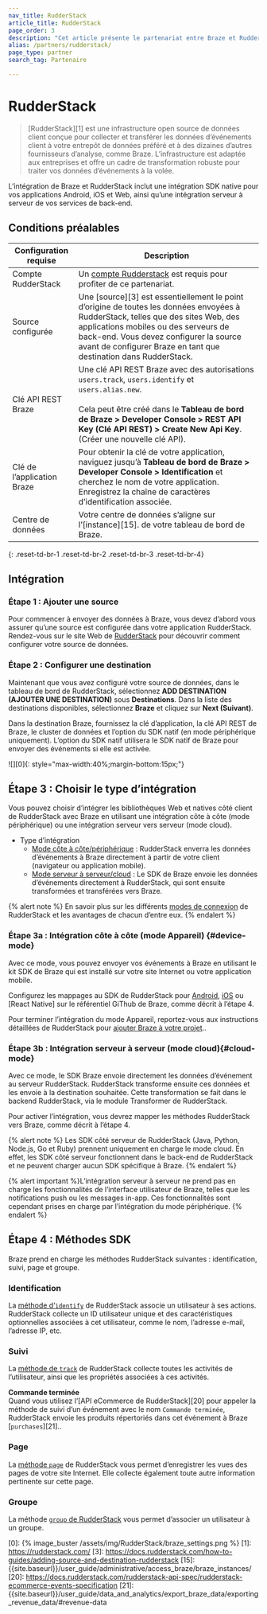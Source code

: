 ```yaml
---
nav_title: RudderStack
article_title: RudderStack
page_order: 3
description: "Cet article présente le partenariat entre Braze et RudderStack, une infrastructure open source de données client qui offre une intégration transparente de Braze pour vos applications Android, iOS et Web. Avec RudderStack, vous pouvez maintenant envoyer les données d’événements client de votre application directement à Braze pour effectuer des analyses contextuelles."
alias: /partners/rudderstack/
page_type: partner
search_tag: Partenaire

---
```


# RudderStack

> [RudderStack][1] est une infrastructure open source de données client conçue pour collecter et transférer les données d’événements client à votre entrepôt de données préféré et à des dizaines d’autres fournisseurs d’analyse, comme Braze. L’infrastructure est adaptée aux entreprises et offre un cadre de transformation robuste pour traiter vos données d’événements à la volée.

L’intégration de Braze et RudderStack inclut une intégration SDK native pour vos applications Android, iOS et Web, ainsi qu’une intégration serveur à serveur de vos services de back-end.

## Conditions préalables

| Configuration requise | Description |
| --- | --- |
| Compte RudderStack | Un [compte Rudderstack](https://app.rudderstack.com/) est requis pour profiter de ce partenariat. |
| Source configurée | Une [source][3] est essentiellement le point d’origine de toutes les données envoyées à RudderStack, telles que des sites Web, des applications mobiles ou des serveurs de back-end. Vous devez configurer la source avant de configurer Braze en tant que destination dans RudderStack. |
| Clé API REST Braze | Une clé API REST Braze avec des autorisations `users.track`, `users.identify` et `users.alias.new`.<br><br>Cela peut être créé dans le **Tableau de bord de Braze > Developer Console > REST API Key (Clé API REST) > Create New Api Key**.  (Créer une nouvelle clé API).|
| Clé de l’application Braze | Pour obtenir la clé de votre application, naviguez jusqu’à **Tableau de bord de Braze > Developer Console > Identification** et cherchez le nom de votre application. Enregistrez la chaîne de caractères d’identification associée.
| Centre de données | Votre centre de données s’aligne sur l’[instance][15].   de votre tableau de bord de Braze.|
{: .reset-td-br-1 .reset-td-br-2 .reset-td-br-3  .reset-td-br-4}

## Intégration

### Étape 1 : Ajouter une source

Pour commencer à envoyer des données à Braze, vous devez d’abord vous assurer qu’une source est configurée dans votre application RudderStack. Rendez-vous sur le site Web de [RudderStack](https://rudderstack.com/docs/connections/adding-source-and-destination-rudderstack/) pour découvrir comment configurer votre source de données.

### Étape 2 : Configurer une destination

Maintenant que vous avez configuré votre source de données, dans le tableau de bord de RudderStack, sélectionnez **ADD DESTINATION (AJOUTER UNE DESTINATION)** sous **Destinations**. Dans la liste des destinations disponibles, sélectionnez **Braze** et cliquez sur **Next (Suivant)**.

Dans la destination Braze, fournissez la clé d’application, la clé API REST de Braze, le cluster de données et l’option du SDK natif (en mode périphérique uniquement). L’option du SDK natif utilisera le SDK natif de Braze pour envoyer des événements si elle est activée. 

![][0]{: style="max-width:40%;margin-bottom:15px;"}

## Étape 3 : Choisir le type d’intégration

Vous pouvez choisir d’intégrer les bibliothèques Web et natives côté client de RudderStack avec Braze en utilisant une intégration côte à côte (mode périphérique) ou une intégration serveur vers serveur (mode cloud).

- Type d’intégration
  - [Mode côte à côte/périphérique](#device-mode) : RudderStack enverra les données d’événements à Braze directement à partir de votre client (navigateur ou application mobile).
  - [Mode serveur à serveur/cloud](#cloud-mode) : Le SDK de Braze envoie les données d’événements directement à RudderStack, qui sont ensuite transformées et transférées vers Braze.

{% alert note %} 
En savoir plus sur les différents [modes de connexion](https://rudderstack.com/docs/connections/rudderstack-connection-modes/) de RudderStack et les avantages de chacun d’entre eux.
{% endalert %}

### Étape 3a : Intégration côte à côte (mode Appareil) {#device-mode}

Avec ce mode, vous pouvez envoyer vos événements à Braze en utilisant le kit SDK de Braze qui est installé sur votre site Internet ou votre application mobile.

Configurez les mappages au SDK de RudderStack pour [Android](https://github.com/rudderlabs/rudder-integration-braze-android), [iOS](https://github.com/rudderlabs/rudder-integration-braze-ios) ou [React Native] sur le référentiel GiThub de Braze, comme décrit à l’étape 4. 

Pour terminer l’intégration du mode Appareil, reportez-vous aux instructions détaillées de RudderStack pour [ajouter Braze à votre projet](https://rudderstack.com/docs/destinations/marketing/braze/#adding-device-mode-integration)..

### Étape 3b : Intégration serveur à serveur (mode cloud){#cloud-mode} 

Avec ce mode, le SDK Braze envoie directement les données d’événement au serveur RudderStack. RudderStack transforme ensuite ces données et les envoie à la destination souhaitée. Cette transformation se fait dans le backend RudderStack, via le module Transformer de RudderStack.

Pour activer l’intégration, vous devrez mapper les méthodes RudderStack vers Braze, comme décrit à l’étape 4.

{% alert note %} 
Les SDK côté serveur de RudderStack (Java, Python, Node.js, Go et Ruby) prennent uniquement en charge le mode cloud. En effet, les SDK côté serveur fonctionnent dans le back-end de RudderStack et ne peuvent charger aucun SDK spécifique à Braze. 
{% endalert %}

{% alert important %}L’intégration serveur à serveur ne prend pas en charge les fonctionnalités de l’interface utilisateur de Braze, telles que les notifications push ou les messages in-app. Ces fonctionnalités sont cependant prises en charge par l’intégration du mode périphérique. 
{% endalert %}

## Étape 4 : Méthodes SDK

Braze prend en charge les méthodes RudderStack suivantes : identification, suivi, page et groupe.

### Identification

La [méthode d’`identify`](https://rudderstack.com/docs/destinations/marketing/braze/#identify) de RudderStack associe un utilisateur à ses actions. RudderStack collecte un ID utilisateur unique et des caractéristiques optionnelles associées à cet utilisateur, comme le nom, l’adresse e-mail, l’adresse IP, etc.

### Suivi

La [méthode de `track`](https://rudderstack.com/docs/destinations/marketing/braze/#track) de RudderStack collecte toutes les activités de l’utilisateur, ainsi que les propriétés associées à ces activités.

**Commande terminée**<br>
Quand vous utilisez l’[API eCommerce de RudderStack][20] pour appeler la méthode de suivi d’un événement avec le nom `Commande terminée`, RudderStack envoie les produits répertoriés dans cet événement à Braze [`purchases`][21]..

### Page

La [méthode `page`](https://rudderstack.com/docs/destinations/marketing/braze/#page) de RudderStack vous permet d’enregistrer les vues des pages de votre site Internet. Elle collecte également toute autre information pertinente sur cette page.

### Groupe

La méthode [`group` de RudderStack](https://rudderstack.com/docs/destinations/marketing/braze/#group) vous permet d’associer un utilisateur à un groupe.

[0]: {% image_buster /assets/img/RudderStack/braze_settings.png %}
[1]: https://rudderstack.com/
[3]: https://docs.rudderstack.com/how-to-guides/adding-source-and-destination-rudderstack
[15]: {{site.baseurl}}/user_guide/administrative/access_braze/braze_instances/
[20]: https://docs.rudderstack.com/rudderstack-api-spec/rudderstack-ecommerce-events-specification
[21]: {{site.baseurl}}/user_guide/data_and_analytics/export_braze_data/exporting_revenue_data/#revenue-data
